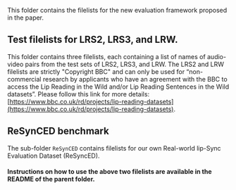 This folder contains the filelists for the new evaluation framework proposed in the paper.

## Test filelists for LRS2, LRS3, and LRW.

This folder contains three filelists, each containing a list of names of audio-video pairs from the test sets of LRS2, LRS3, and LRW. The LRS2 and LRW filelists are strictly "Copyright BBC" and can only be used for “non-commercial research by applicants who have an agreement with the BBC to access the Lip Reading in the Wild and/or Lip Reading Sentences in the Wild datasets”. Please follow this link for more details: [https://www.bbc.co.uk/rd/projects/lip-reading-datasets](https://www.bbc.co.uk/rd/projects/lip-reading-datasets).

## ReSynCED benchmark

The sub-folder `ReSynCED` contains filelists for our own Real-world lip-Sync Evaluation Dataset (ReSyncED).

#### Instructions on how to use the above two filelists are available in the README of the parent folder.
